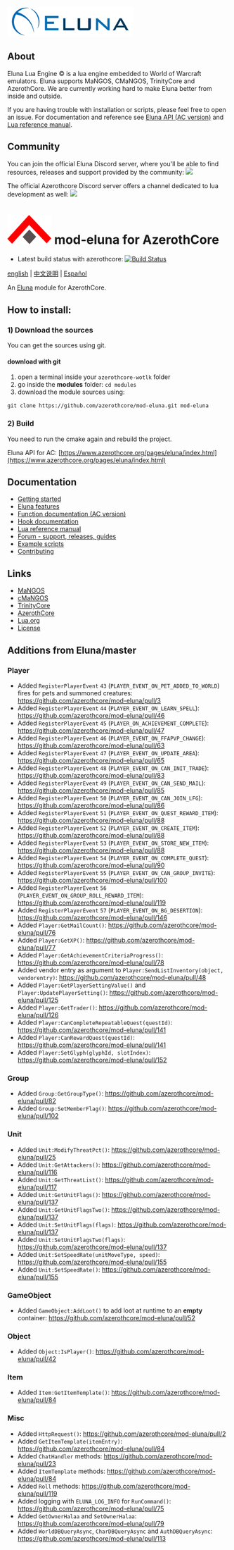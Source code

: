 ### [![Eluna](src/LuaEngine/docs/Eluna.png)](https://github.com/ElunaLuaEngine/Eluna)

## About

Eluna Lua Engine &copy; is a lua engine embedded to World of Warcraft emulators. Eluna supports MaNGOS, CMaNGOS, TrinityCore and AzerothCore.
We are currently working hard to make Eluna better from inside and outside.  

If you are having trouble with installation or scripts, please feel free to open an issue.
For documentation and reference see [Eluna API (AC version)](https://www.azerothcore.org/pages/eluna/index.html) and [Lua reference manual](http://www.lua.org/manual/5.2/).


## Community

You can join the official Eluna Discord server, where you'll be able to find resources, releases and support provided by the community:
<a href="https://discord.gg/bjkCVWqqfX">
    <img src="https://img.shields.io/badge/discord-join-7289DA.svg?logo=discord&longCache=true&style=flat" />
</a>

The official Azerothcore Discord server offers a channel dedicated to lua development as well:
<a href="https://discord.gg/gkt4y2x">
    <img src="https://img.shields.io/badge/discord-join-7289DA.svg?logo=discord&longCache=true&style=flat" />
</a>

# ![logo](https://raw.githubusercontent.com/azerothcore/azerothcore.github.io/master/images/logo-github.png) mod-eluna for AzerothCore
- Latest build status with azerothcore: [![Build Status](https://github.com/azerothcore/mod-eluna/workflows/core-build/badge.svg?branch=master&event=push)](https://github.com/azerothcore/mod-eluna)

[english](README.md) | [中文说明](README_CN.md) | [Español](README_ES.md)

An [Eluna](https://github.com/ElunaLuaEngine/Eluna) module for AzerothCore.


## How to install:

### 1) Download the sources

You can get the sources using git.

#### download with git

1. open a terminal inside your `azerothcore-wotlk` folder
2. go inside the **modules** folder: `cd modules`
3. download the module sources using:
```
git clone https://github.com/azerothcore/mod-eluna.git mod-eluna
```

### 2) Build

You need to run the cmake again and rebuild the project.

Eluna API for AC: 
[https://www.azerothcore.org/pages/eluna/index.html](https://www.azerothcore.org/pages/eluna/index.html)


## Documentation

* [Getting started](https://github.com/ElunaLuaEngine/Eluna/blob/master/docs/USAGE.md)
* [Eluna features](https://github.com/ElunaLuaEngine/Eluna/blob/master/docs/IMPL_DETAILS.md)
* [Function documentation (AC version)](https://www.azerothcore.org/pages/eluna/index.html)
* [Hook documentation](https://github.com/ElunaLuaEngine/Eluna/blob/master/Hooks.h)
* [Lua reference manual](http://www.lua.org/manual/5.2/)
* [Forum - support, releases, guides](https://www.getmangos.eu/forums/forum/119-eluna-central/)
* [Example scripts](https://github.com/ElunaLuaEngine/Scripts)
* [Contributing](https://github.com/ElunaLuaEngine/Eluna/blob/master/docs/CONTRIBUTING.md)


## Links

* [MaNGOS](http://getmangos.eu/)
* [cMaNGOS](http://cmangos.net/)
* [TrinityCore](http://www.trinitycore.org/)
* [AzerothCore](http://www.azerothcore.org/)
* [Lua.org](http://www.lua.org/)
* [License](https://github.com/ElunaLuaEngine/Eluna/blob/master/docs/LICENSE.md)


## Additions from Eluna/master

### Player
- Added `RegisterPlayerEvent` `43` (`PLAYER_EVENT_ON_PET_ADDED_TO_WORLD`) fires for pets and summoned creatures: https://github.com/azerothcore/mod-eluna/pull/3
- Added `RegisterPlayerEvent` `44` (`PLAYER_EVENT_ON_LEARN_SPELL`): https://github.com/azerothcore/mod-eluna/pull/46
- Added `RegisterPlayerEvent` `45` (`PLAYER_ON_ACHIEVEMENT_COMPLETE`): https://github.com/azerothcore/mod-eluna/pull/47
- Added `RegisterPlayerEvent` `46` (`PLAYER_EVENT_ON_FFAPVP_CHANGE`): https://github.com/azerothcore/mod-eluna/pull/63
- Added `RegisterPlayerEvent` `47` (`PLAYER_EVENT_ON_UPDATE_AREA`): https://github.com/azerothcore/mod-eluna/pull/65
- Added `RegisterPlayerEvent` `48` (`PLAYER_EVENT_ON_CAN_INIT_TRADE`): https://github.com/azerothcore/mod-eluna/pull/83
- Added `RegisterPlayerEvent` `49` (`PLAYER_EVENT_ON_CAN_SEND_MAIL`): https://github.com/azerothcore/mod-eluna/pull/85
- Added `RegisterPlayerEvent` `50` (`PLAYER_EVENT_ON_CAN_JOIN_LFG`): https://github.com/azerothcore/mod-eluna/pull/86
- Added `RegisterPlayerEvent` `51` (`PLAYER_EVENT_ON_QUEST_REWARD_ITEM`): https://github.com/azerothcore/mod-eluna/pull/88
- Added `RegisterPlayerEvent` `52` (`PLAYER_EVENT_ON_CREATE_ITEM`): https://github.com/azerothcore/mod-eluna/pull/88
- Added `RegisterPlayerEvent` `53` (`PLAYER_EVENT_ON_STORE_NEW_ITEM`): https://github.com/azerothcore/mod-eluna/pull/88
- Added `RegisterPlayerEvent` `54` (`PLAYER_EVENT_ON_COMPLETE_QUEST`): https://github.com/azerothcore/mod-eluna/pull/90
- Added `RegisterPlayerEvent` `55` (`PLAYER_EVENT_ON_CAN_GROUP_INVITE`): https://github.com/azerothcore/mod-eluna/pull/100
- Added `RegisterPlayerEvent` `56` (`PLAYER_EVENT_ON_GROUP_ROLL_REWARD_ITEM`): https://github.com/azerothcore/mod-eluna/pull/119
- Added `RegisterPlayerEvent` `57` (`PLAYER_EVENT_ON_BG_DESERTION`): https://github.com/azerothcore/mod-eluna/pull/146
- Added `Player:GetMailCount()`: https://github.com/azerothcore/mod-eluna/pull/76
- Added `Player:GetXP()`: https://github.com/azerothcore/mod-eluna/pull/77
- Added `Player:GetAchievementCriteriaProgress()`: https://github.com/azerothcore/mod-eluna/pull/78
- Added vendor entry as argument to `Player:SendListInventory(object, vendorentry)`: https://github.com/azerothcore/mod-eluna/pull/48
- Added `Player:GetPlayerSettingValue()` and `Player:UpdatePlayerSetting()`: https://github.com/azerothcore/mod-eluna/pull/125
- Added `Player:GetTrader()`: https://github.com/azerothcore/mod-eluna/pull/126
- Added `Player:CanCompleteRepeatableQuest(questId)`: https://github.com/azerothcore/mod-eluna/pull/141
- Added `Player:CanRewardQuest(questId)`: https://github.com/azerothcore/mod-eluna/pull/141
- Added `Player:SetGlyph(glyphId, slotIndex)`: https://github.com/azerothcore/mod-eluna/pull/152

### Group
- Added `Group:GetGroupType()`: https://github.com/azerothcore/mod-eluna/pull/82
- Added `Group:SetMemberFlag()`: https://github.com/azerothcore/mod-eluna/pull/102

### Unit
- Added `Unit:ModifyThreatPct()`: https://github.com/azerothcore/mod-eluna/pull/25
- Added `Unit:GetAttackers()`: https://github.com/azerothcore/mod-eluna/pull/116
- Added `Unit:GetThreatList()`: https://github.com/azerothcore/mod-eluna/pull/117
- Added `Unit:GetUnitFlags()`: https://github.com/azerothcore/mod-eluna/pull/137
- Added `Unit:GetUnitFlagsTwo()`: https://github.com/azerothcore/mod-eluna/pull/137
- Added `Unit:SetUnitFlags(flags)`: https://github.com/azerothcore/mod-eluna/pull/137
- Added `Unit:SetUnitFlagsTwo(flags)`: https://github.com/azerothcore/mod-eluna/pull/137
- Added `Unit:SetSpeedRate(unitMoveType, speed)`: https://github.com/azerothcore/mod-eluna/pull/155
- Added `Unit:SetSpeedRate()`: https://github.com/azerothcore/mod-eluna/pull/155

### GameObject
- Added `GameObject:AddLoot()` to add loot at runtime to an **empty** container: https://github.com/azerothcore/mod-eluna/pull/52

### Object
- Added `Object:IsPlayer()`: https://github.com/azerothcore/mod-eluna/pull/42

### Item
- Added `Item:GetItemTemplate()`: https://github.com/azerothcore/mod-eluna/pull/84

### Misc
- Added `HttpRequest()`: https://github.com/azerothcore/mod-eluna/pull/2
- Added `GetItemTemplate(itemEntry)`: https://github.com/azerothcore/mod-eluna/pull/84
- Added `ChatHandler` methods: https://github.com/azerothcore/mod-eluna/pull/23
- Added `ItemTemplate` methods: https://github.com/azerothcore/mod-eluna/pull/84
- Added `Roll` methods: https://github.com/azerothcore/mod-eluna/pull/119
- Added logging with `ELUNA_LOG_INFO` for `RunCommand()`: https://github.com/azerothcore/mod-eluna/pull/75
- Added `GetOwnerHalaa` and `SetOwnerHalaa`: https://github.com/azerothcore/mod-eluna/pull/79
- Added `WorldDBQueryAsync`, `CharDBQueryAsync` and `AuthDBQueryAsync`: https://github.com/azerothcore/mod-eluna/pull/113
